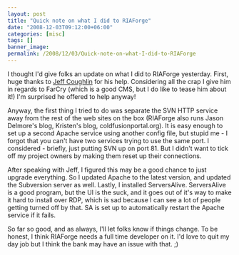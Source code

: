 ```yaml
---
layout: post
title: "Quick note on what I did to RIAForge"
date: "2008-12-03T09:12:00+06:00"
categories: [misc]
tags: []
banner_image: 
permalink: /2008/12/03/Quick-note-on-what-I-did-to-RIAForge
---
```


I thought I'd give folks an update on what I did to RIAForge yesterday. First, huge thanks to <a href="http://www.jeffcoughlin.com/blog/index.cfm/">Jeff Coughlin</a> for his help. Considering all the crap I give him in regards to FarCry (which is a good CMS, but I do like to tease him about it!) I'm surprised he offered to help anyway! 

Anyway, the first thing I tried to do was separate the SVN HTTP service away from the rest of the web sites on the box (RIAForge also runs Jason Delmore's blog, Kristen's blog, coldfusionportal.org). It is easy enough to set up a second Apache service using another config file, but stupid me - I forgot that you can't have two services trying to use the same port. I considered - briefly, just putting SVN up on port 81. But I didn't want to tick off my project owners by making them reset up their connections.

After speaking with Jeff, I figured this may be a good chance to just upgrade everything. So I updated Apache to the latest version, and updated the Subversion server as well. Lastly, I installed ServersAlive. ServersAlive is a good program, but the UI is the suck, and it goes out of it's way to make it hard to install over RDP, which is sad because I can see a lot of people getting turned off by that. SA is set up to automatically restart the Apache service if it fails. 

So far so good, and as always, I'll let folks know if things change. To be honest, I think RIAForge needs a full time developer on it. I'd love to quit my day job but I think the bank may have an issue with that. ;)
